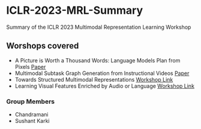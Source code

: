 # ICLR-2023-MRL-Summary
Summary of the ICLR 2023 Multimodal Representation Learning Workshop


## Worshops covered

- A Picture is Worth a Thousand Words: Language Models Plan from Pixels [Paper](https://openreview.net/pdf?id=3hTpRkGohE)
- Multimodal Subtask Graph Generation from Instructional Videos [Paper](https://openreview.net/pdf?id=zJhWyDcmgNs)
- Towards Structured Multimodal Representations [Workshop Link](https://iclr.cc/virtual/2023/14070)
- Learning Visual Features Enriched by Audio or Language [Workshop Link](https://iclr.cc/virtual/2023/14068)


### Group Members
  - Chandramani
  - Sushant Karki
